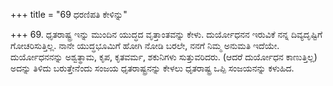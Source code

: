 +++
title = "69 ಧರಣಿಪತಿ ಕೇಳಿನ್ನು"

+++
69. ಧೃತರಾಷ್ಟ್ರ ಇನ್ನು ಮುಂದಿನ ಯುದ್ಧದ ವೃತ್ತಾಂತವನ್ನು ಕೇಳು. ದುರ್ಯೋಧನನ ಇರುವಿಕೆ ನನ್ನ ದಿವ್ಯದೃಷ್ಟಿಗೆ ಗೋಚರಿಸುತ್ತಿಲ್ಲ. ನಾನೇ ಯುದ್ಧಭೂಮಿಗೆ ಹೋಗಿ ನೋಡಿ ಬರಲೇ, ನನಗೆ ನಿಮ್ಮ ಅನುಮತಿ ಇದೆಯೇ. ದುರ್ಯೋಧನನನ್ನು ಅಶ್ವತ್ಥಾಮ, ಕೃಪ, ಕೃತವರ್ಮ, ಶಕುನಿಗಳು ಸುತ್ತುವರಿದರು. (ಆದರೆ ದುರ್ಯೋಧನ ಕಾಣುತ್ತಿಲ್ಲ) ಅದನ್ನು ತಿಳಿದು ಬರುತ್ತೇನೆಂದು ಸಂಜಯ ಧೃತರಾಷ್ಟ್ರನನ್ನು ಕೇಳಲು ಧೃತರಾಷ್ಟ್ರ ಒಪ್ಪಿ ಸಂಜಯನನ್ನು ಕಳುಹಿದ.